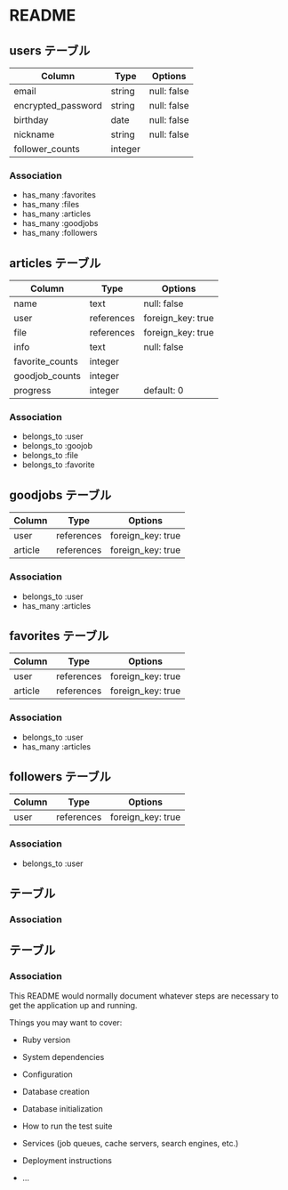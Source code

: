 # README


## users テーブル

| Column             | Type    | Options     |
| ------------------ | ------- | ----------- |
| email              | string  | null: false |
| encrypted_password | string  | null: false |
| birthday           | date    | null: false |
| nickname           | string  | null: false |
| follower_counts    | integer |             |


### Association
- has_many :favorites
- has_many :files
- has_many :articles
- has_many :goodjobs
- has_many :followers

## articles テーブル

| Column          | Type       | Options                        |
| --------------- | -----------| ------------------------------ |
| name            | text       | null: false                    |
| user            | references | foreign_key: true              |
| file            | references | foreign_key: true              |
| info            | text       | null: false                    |
| favorite_counts | integer    |                                |
| goodjob_counts  | integer    |                                |
| progress        | integer    | default: 0                     |

### Association
- belongs_to :user
- belongs_to :goojob
- belongs_to :file
- belongs_to :favorite

## goodjobs テーブル

| Column          | Type       | Options                        |
| --------------- | -----------| ------------------------------ |
| user            | references | foreign_key: true              |
| article         | references | foreign_key: true              |

### Association
- belongs_to :user
- has_many :articles

## favorites テーブル

| Column          | Type       | Options                        |
| --------------- | -----------| ------------------------------ |
| user            | references | foreign_key: true              |
| article         | references | foreign_key: true              |

### Association
- belongs_to :user
- has_many :articles

## followers テーブル

| Column          | Type       | Options                        |
| --------------- | -----------| ------------------------------ |
| user            | references | foreign_key: true              |

### Association
- belongs_to :user

## テーブル
### Association

## テーブル
### Association


This README would normally document whatever steps are necessary to get the
application up and running.

Things you may want to cover:

* Ruby version

* System dependencies

* Configuration

* Database creation

* Database initialization

* How to run the test suite

* Services (job queues, cache servers, search engines, etc.)

* Deployment instructions

* ...

